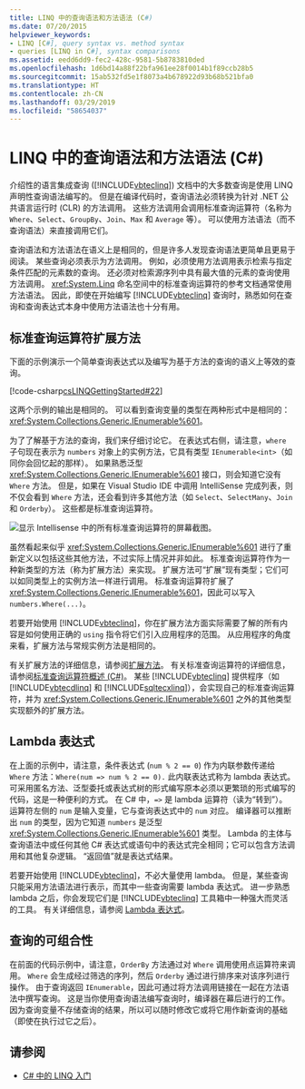 ```yaml
---
title: LINQ 中的查询语法和方法语法 (C#)
ms.date: 07/20/2015
helpviewer_keywords:
- LINQ [C#], query syntax vs. method syntax
- queries [LINQ in C#], syntax comparisons
ms.assetid: eedd6dd9-fec2-428c-9581-5b8783810ded
ms.openlocfilehash: 1d6bd14a88f22bfa961ee28f0014b1f89ccb28b5
ms.sourcegitcommit: 15ab532fd5e1f8073a4b678922d93b68b521bfa0
ms.translationtype: HT
ms.contentlocale: zh-CN
ms.lasthandoff: 03/29/2019
ms.locfileid: "58654037"
---
```

# <a name="query-syntax-and-method-syntax-in-linq-c"></a>LINQ 中的查询语法和方法语法 (C#)
介绍性的语言集成查询 ([!INCLUDE[vbteclinq](~/includes/vbteclinq-md.md)]) 文档中的大多数查询是使用 LINQ 声明性查询语法编写的。 但是在编译代码时，查询语法必须转换为针对 .NET 公共语言运行时 (CLR) 的方法调用。 这些方法调用会调用标准查询运算符（名称为 `Where`、`Select`、`GroupBy`、`Join`、`Max` 和 `Average` 等）。 可以使用方法语法（而不查询语法）来直接调用它们。  
  
 查询语法和方法语法在语义上是相同的，但是许多人发现查询语法更简单且更易于阅读。 某些查询必须表示为方法调用。 例如，必须使用方法调用表示检索与指定条件匹配的元素数的查询。 还必须对检索源序列中具有最大值的元素的查询使用方法调用。 <xref:System.Linq> 命名空间中的标准查询运算符的参考文档通常使用方法语法。 因此，即使在开始编写 [!INCLUDE[vbteclinq](~/includes/vbteclinq-md.md)] 查询时，熟悉如何在查询和查询表达式本身中使用方法语法也十分有用。  
  
## <a name="standard-query-operator-extension-methods"></a>标准查询运算符扩展方法  
 下面的示例演示一个简单查询表达式以及编写为基于方法的查询的语义上等效的查询。  
  
 [!code-csharp[csLINQGettingStarted#22](~/samples/snippets/csharp/VS_Snippets_VBCSharp/CsLINQGettingStarted/CS/Class1.cs#22)]  
  
 这两个示例的输出是相同的。 可以看到查询变量的类型在两种形式中是相同的：<xref:System.Collections.Generic.IEnumerable%601>。  
  
 为了了解基于方法的查询，我们来仔细讨论它。 在表达式右侧，请注意，`where` 子句现在表示为 `numbers` 对象上的实例方法，它具有类型 `IEnumerable<int>`（如同你会回忆起的那样）。 如果熟悉泛型 <xref:System.Collections.Generic.IEnumerable%601> 接口，则会知道它没有 `Where` 方法。 但是，如果在 Visual Studio IDE 中调用 IntelliSense 完成列表，则不仅会看到 `Where` 方法，还会看到许多其他方法（如 `Select`、`SelectMany`、`Join` 和 `Orderby`）。 这些都是标准查询运算符。  
  
 ![显示 Intellisense 中的所有标准查询运算符的屏幕截图。](./media/query-syntax-and-method-syntax-in-linq/standard-query-operators.png)  
  
 虽然看起来似乎 <xref:System.Collections.Generic.IEnumerable%601> 进行了重新定义以包括这些其他方法，不过实际上情况并非如此。 标准查询运算符作为一种新类型的方法（称为扩展方法）来实现。 扩展方法可“扩展”现有类型；它们可以如同类型上的实例方法一样进行调用。 标准查询运算符扩展了 <xref:System.Collections.Generic.IEnumerable%601>，因此可以写入 `numbers.Where(...)`。  
  
 若要开始使用 [!INCLUDE[vbteclinq](~/includes/vbteclinq-md.md)]，你在扩展方法方面实际需要了解的所有内容是如何使用正确的 `using` 指令将它们引入应用程序的范围。 从应用程序的角度来看，扩展方法与常规实例方法是相同的。  
  
 有关扩展方法的详细信息，请参阅[扩展方法](../../../../csharp/programming-guide/classes-and-structs/extension-methods.md)。 有关标准查询运算符的详细信息，请参阅[标准查询运算符概述 (C#)](../../../../csharp/programming-guide/concepts/linq/standard-query-operators-overview.md)。 某些 [!INCLUDE[vbteclinq](~/includes/vbteclinq-md.md)] 提供程序（如 [!INCLUDE[vbtecdlinq](~/includes/vbtecdlinq-md.md)] 和 [!INCLUDE[sqltecxlinq](~/includes/sqltecxlinq-md.md)]），会实现自己的标准查询运算符，并为 <xref:System.Collections.Generic.IEnumerable%601> 之外的其他类型实现额外的扩展方法。  
  
## <a name="lambda-expressions"></a>Lambda 表达式  
 在上面的示例中，请注意，条件表达式 (`num % 2 == 0`) 作为内联参数传递给 `Where` 方法：`Where(num => num % 2 == 0).` 此内联表达式称为 lambda 表达式。 可采用匿名方法、泛型委托或表达式树的形式编写原本必须以更繁琐的形式编写的代码，这是一种便利的方式。 在 C# 中，`=>` 是 lambda 运算符（读为“转到”）。 运算符左侧的 `num` 是输入变量，它与查询表达式中的 `num` 对应。 编译器可以推断出 `num` 的类型，因为它知道 `numbers` 是泛型 <xref:System.Collections.Generic.IEnumerable%601> 类型。 Lambda 的主体与查询语法中或任何其他 C# 表达式或语句中的表达式完全相同；它可以包含方法调用和其他复杂逻辑。 “返回值”就是表达式结果。  
  
 若要开始使用 [!INCLUDE[vbteclinq](~/includes/vbteclinq-md.md)]，不必大量使用 lambda。 但是，某些查询只能采用方法语法进行表示，而其中一些查询需要 lambda 表达式。 进一步熟悉 lambda 之后，你会发现它们是 [!INCLUDE[vbteclinq](~/includes/vbteclinq-md.md)] 工具箱中一种强大而灵活的工具。 有关详细信息，请参阅 [Lambda 表达式](../../../../csharp/programming-guide/statements-expressions-operators/lambda-expressions.md)。  
  
## <a name="composability-of-queries"></a>查询的可组合性  
 在前面的代码示例中，请注意，`OrderBy` 方法通过对 `Where` 调用使用点运算符来调用。 `Where` 会生成经过筛选的序列，然后 `Orderby` 通过进行排序来对该序列进行操作。 由于查询返回 `IEnumerable`，因此可通过将方法调用链接在一起在方法语法中撰写查询。 这是当你使用查询语法编写查询时，编译器在幕后进行的工作。 因为查询变量不存储查询的结果，所以可以随时修改它或将它用作新查询的基础（即使在执行过它之后）。  
  
## <a name="see-also"></a>请参阅

- [C# 中的 LINQ 入门](../../../../csharp/programming-guide/concepts/linq/getting-started-with-linq.md)
